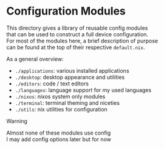# Configuration Modules

This directory gives a library of reusable config modules\
that can be used to construct a full device configuration.\
For most of the modules here, a brief description of purpose\
can be found at the top of their respective `default.nix`.

As a general overview:

- `./applications`: various installed applications
- `./desktop`: desktop appearance and utilities
- `./editors`: code / text editors
- `./languages`: language support for my used languages
- `./nixos`: nixos system only modules
- `./terminal`: terminal theming and niceties
- `./utils`: nix utilities for configuration

> [!WARNING]
> Almost none of these modules use config\
> I may add config options later but for now
